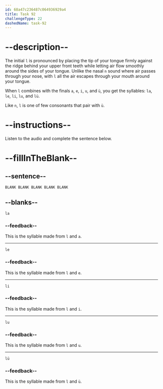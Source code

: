 ```yaml
---
id: 68a47c236487c064936929a4
title: Task 92
challengeType: 22
dashedName: task-92
---
```


<!-- (Audio) A: l, la, le, li, lu, lü -->

# --description--

The initial `l` is pronounced by placing the tip of your tongue firmly against the ridge behind your upper front teeth while letting air flow smoothly around the sides of your tongue. Unlike the nasal `n` sound where air passes through your nose, with `l` all the air escapes through your mouth around your tongue.

When `l` combines with the finals `a`, `e`, `i`, `u`, and `ü`, you get the syllables: `la`, `le`, `li`, `lu`, and `lü`.

Like `n`, `l` is one of few consonants that pair with `ü`. 

# --instructions--

Listen to the audio and complete the sentence below.

# --fillInTheBlank--

## --sentence--

`BLANK BLANK BLANK BLANK BLANK`

## --blanks--

`la`

### --feedback--

This is the syllable made from `l` and `a`.

---

`le`

### --feedback--

This is the syllable made from `l` and `e`.

---

`li`

### --feedback--

This is the syllable made from `l` and `i`.

---

`lu`

### --feedback--

This is the syllable made from `l` and `u`.

---

`lü`

### --feedback--

This is the syllable made from `l` and `ü`.

